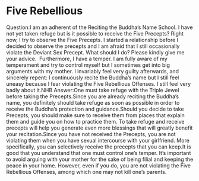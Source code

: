 # Five Rebellious

Question:​I am an adherent of the Reciting the Buddha’s Name School. I have not yet taken refuge but is it possible to receive the Five Precepts? Right now, I try to observe the Five Precepts. I started a relationship before I decided to observe the precepts and I am afraid that I still occasionally violate the Deviant Sex Precept. What should I do? Please kindly give me your advice.       ​Furthermore, I have a temper. I am fully aware of my temperament and try to control myself but I sometimes get into big arguments with my mother. I invariably feel very guilty afterwards, and sincerely repent: I continuously recite the Buddha’s name but I still feel uneasy because I fear violating the Five Rebellious Offenses. I still feel very badly about it.​NHB  Answer:One must take refuge with the Triple Jewel before taking the Precepts.Since you are already reciting the Buddha’s name, you definitely should take refuge as soon as possible in order to receive the Buddha’s protection and guidance.Should you decide to take Precepts, you should make sure to receive them from places that explain them and guide you on how to practice them. To take refuge and receive precepts will help you generate even more blessings that will greatly benefit your recitation.Since you have not received the Precepts, you are not violating them when you have sexual intercourse with your girlfriend. More specifically, you can selectively receive the precepts that you can keep.​It is good that you understand that one must control one’s temper. It’s important to avoid arguing with your mother for the sake of being filial and keeping the peace in your home. However, even if you do, you are not violating the Five Rebellious Offenses, among which one may not kill one’s parents.